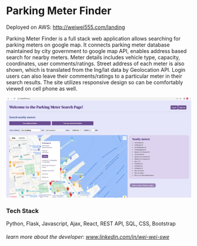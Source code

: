 # Parking Meter Finder


Deployed on AWS: http://weiwei555.com/landing

Parking Meter Finder is a full stack web application allows searching for parking meters on google map. It connects parking meter database maintained by city government to google map API, enables address based search for nearby meters. Meter details includes vehicle type, capacity, coordinates, user comments/ratings. Street address of each meter is also shown, which is translated from the lng/lat data by Geolocation API. Login users can also leave their comments/ratings to a particular meter in their search results. The site utilizes responsive design so can be comfortably viewed on cell phone as well.

![Parking Meter Finder](/static/img/PMFSearchHome.png)

### Tech Stack
Python, Flask, Javascript, Ajax, React, REST API, SQL, CSS, Bootstrap


###### learn more about the developer: www.linkedin.com/in/wei-wei-swe
